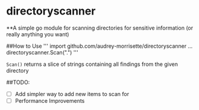 # directoryscanner
**A simple go module for scanning directories for sensitive information (or really anything you want)

##How to Use
'''
import github.com/audrey-morrisette/directoryscanner
...
directoryscanner.Scan(".")
'''

`Scan()` returns a slice of strings containing all findings from the given directory

##TODO:
- [ ] Add simpler way to add new items to scan for
- [ ] Performance Improvements